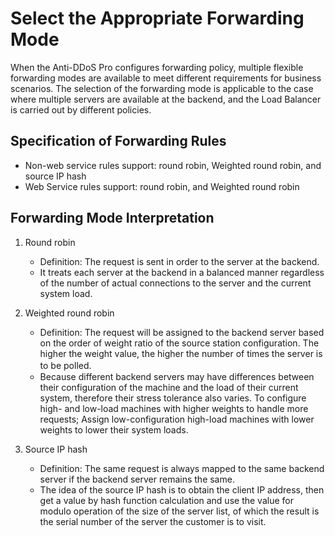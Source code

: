 # Select the Appropriate Forwarding Mode

When the Anti-DDoS Pro configures forwarding policy, multiple flexible forwarding modes are available to meet different requirements for business scenarios.
The selection of the forwarding mode is applicable to the case where multiple servers are available at the backend, and the Load Balancer is carried out by different policies.

## Specification of Forwarding Rules

- Non-web service rules support: round robin, Weighted round robin, and source IP hash
- Web Service rules support: round robin, and Weighted round robin

## Forwarding Mode Interpretation
1. Round robin
    - Definition: The request is sent in order to the server at the backend.
    - It treats each server at the backend in a balanced manner regardless of the number of actual connections to the server and the current system load.
  
2. Weighted round robin
    - Definition: The request will be assigned to the backend server based on the order of weight ratio of the source station configuration. The higher the weight value, the higher the number of times the server is to be polled.　　
    - Because different backend servers may have differences between their configuration of the machine and the load of their current system, therefore their stress tolerance also varies. To configure high- and low-load machines with higher weights to handle more requests; Assign low-configuration high-load machines with lower weights to lower their system loads.
  
3. Source IP hash
    - Definition: The same request is always mapped to the same backend server if the backend server remains the same.
    - The idea of the source IP hash is to obtain the client IP address, then get a value by hash function calculation and use the value for modulo operation of the size of the server list, of which the result is the serial number of the server the customer is to visit.
